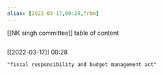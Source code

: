 ```yaml
---
alias: [2022-03-17,00:28,frbm]
---
```

[[NK singh committee]]
table of content
```toc
```

[[2022-03-17]] 00:28

```query
"fiscal responsibility and budget management act"
```